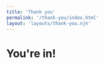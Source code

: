 ```yaml
---
title: 'Thank you'
permalink: '/thank-you/index.html'
layout: 'layouts/thank-you.njk'
---
```


<h1>You're in!</h1>
